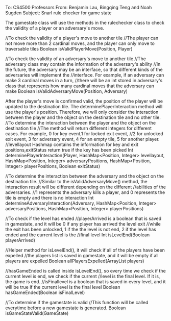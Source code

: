 To: CS4500 Professors
From: Benjamin Lau, Bingqing Teng and Noah Sugden
Subject: Snarl rule checker for game state

The gamestate class will use the methods in the rulechecker class to check the validity of a player or an
adversary's move.

//To check the validity of a player's move to another tile
//The player can not move more than 2 cardinal moves, and the player can only move to traversable tiles
Boolean isValidPlayerMove(Position, Player)

//To check the validity of an adversary's move to another tile
//The adversary class may contain the information of the adversary's ability
//In the future, the adversary may be an interface, so that different kinds of the adversaries will implement the
//interface. For example, if an adversary can make 3 cardinal moves in a turn, 
//there will be an int stored in adversary's class that represents how many cardinal moves that the adversary can make
Boolean isValidAdversaryMove(Position, Adversary)

After the player's move is confirmed valid, the position of the player will be updated to the destination tile.
The determinePlayerInteraction method will use the player's position.
Therefore, we will only consider the interaction between the player and the object on the destination tile and no other tile.
//To determine the interaction between the player and the object on the destination tile
//The method will return different integers for different cases. For example, 0 for key event,1 for locked exit event,
//2 for unlocked exit event, 3 for adversary event, 4 for an empty tile, 5 for another player. 
//levellayout Hashmap contains the information for key and exit positions,exitStatus return true if the key has been picked
Int determinePlayerInteraction(Player, HashMap<Position, Integer> levellayout,
HashMap<Position, Integer> adversaryPositions, HashMap<Position, Integer> playerPositions, Boolean exitStatus)


//To determine the interaction between the adversary and the object on the destination tile.
//Similar to the isValidAdversaryMove() method, the interaction result will be different depending on the different
//abilities of the adversaries.
//1 represents the adversary kills a player, and 0 represents the tile is empty and there is no interaction
Int determineAdversaryInteraction(Adversary, HashMap<Position, Integer> adversaryPositions, 
HashMap<Position, Integer> playerPositions)

//To check if the level has ended
//playerArrived is a boolean that is saved in gamestate, and it will be 0 if any player has arrived the level exit
//while the exit has been unlocked, 1 if the the level is not end, 2 if the level has ended and the current level is the
//final level
Int isLevelEnd(Boolean playerArrived)

//Helper method for isLevelEnd(), it will check if all of the players have been expelled
//the players list is saved in gamestate, and it will be empty if all players are expelled
Boolean allPlayersExpelled(ArrayList<Player> players)

//hasGameEnded is called inside isLevelEnd(), so every time we check if the current level is end, we check if the current
//level is the final level. If it is, the game is end.
//isFinallevel is a boolean that is saved in every level, and it will be true if the current level is the final level
Boolean hasGameEnded(Boolean isFinalLevel)

//To determine if the gamestate is valid
//This function will be called everytime before a new gamestate is generated.
Boolean isGameStateValid(GameState)